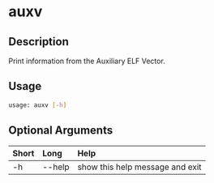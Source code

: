 <!-- THIS PART OF THIS FILE IS AUTOGENERATED. DO NOT MODIFY IT. See scripts/generate_docs.sh -->




# auxv

## Description


Print information from the Auxiliary ELF Vector.
## Usage


```bash
usage: auxv [-h]

```
## Optional Arguments

|Short|Long|Help|
| :--- | :--- | :--- |
|-h|--help|show this help message and exit|

<!-- END OF AUTOGENERATED PART. Do not modify this line or the line below, they mark the end of the auto-generated part of the file. If you want to extend the documentation in a way which cannot easily be done by adding to the command help description, write below the following line. -->
<!-- ------------\>8---- ----\>8---- ----\>8------------ -->
